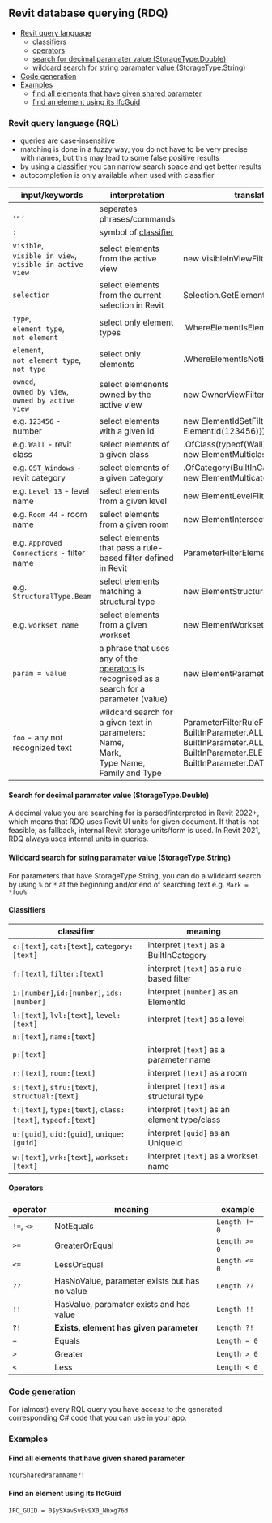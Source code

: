 ## Revit database querying (RDQ)

- [Revit query language](#revit-query-language-rql)
    - [classifiers](#classifiers)
    - [operators](#operators)
    - [search for decimal paramater value (StorageType.Double)](#search-for-decimal-paramater-value-storagetypedouble)
    - [wildcard search for string paramater value (StorageType.String)](#wildcard-search-for-string-paramater-value-storagetypestring)
- [Code generation](#code-generation)
- [Examples](#examples)
    - [find all elements that have given shared parameter](#find-all-elements-that-have-given-shared-parameter)
    - [find an element using its IfcGuid](#find-an-element-using-its-ifcguid)



### Revit query language (RQL)

- queries are case-insensitive
- matching is done in a fuzzy way, you do not have to be very precise with names, but this may lead to some false positive results
- by using a [classifier](#classifiers) you can narrow search space and get better results
- autocompletion is only available when used with classifier
 
input/keywords | interpretation | translates to in Revit API
----------|------------| ----
`,`, `;` | seperates phrases/commands
`:` | symbol of [classifier](#classifiers) 
`visible`, <br/>`visible in view`, </br> `visible in active view` | select elements from the active view | new VisibleInViewFilter()
`selection` | select elements from the current selection in Revit | Selection.GetElementIds()
`type`, <br/>`element type`, <br/>`not element`  | select only element types | .WhereElementIsElementType()
`element`, <br/>`not element type`, <br/>`not type` | select only elements | .WhereElementIsNotElementType()
`owned`, <br/> `owned by view`, <br/> `owned by active view` | select elemenents owned by the active view| new OwnerViewFilter()
e.g. `123456` - number | select elements with a given  id  | new ElementIdSetFilter(new [] {new ElementId(123456)})
e.g. `Wall` - revit class | select elements of a given class | .OfClass(typeof(Wall)) or <br/>new ElementMulticlassFilter()
e.g. `OST_Windows` - revit category | select elements of a given category | .OfCategory(BuiltInCategory.OST_Windows) or <br/>new ElementMulticategoryFilter()
e.g. `Level 13` - level name | select elements from a given level | new ElementLevelFilter()
e.g. `Room 44` - room name | select elements from a given room | new ElementIntersectsSolidFilter()
e.g. `Approved Connections` - filter name | select elements that pass a rule-based filter defined in Revit | ParameterFilterElement.GetElementFilter()
e.g. `StructuralType.Beam`|select elements matching a structural type|new ElementStructuralTypeFilter()
e.g. `workset name`|select elements from a given workset |new ElementWorksetFilter()
`param = value` | a phrase that uses [any of the operators](#operators) is recognised as a search for a parameter (value)| new ElementParameterFilter()
`foo` - any not recognized text | wildcard search for a given text in parameters:<br/> Name,<br/> Mark,<br/> Type Name,<br/> Family and Type | ParameterFilterRuleFactory.CreateContainsRule(),  <br/>BuiltInParameter.ALL_MODEL_TYPE_NAME, <br/>BuiltInParameter.ALL_MODEL_MARK, <br/>BuiltInParameter.ELEM_FAMILY_AND_TYPE_PARAM, <br/>BuiltInParameter.DATUM_TEXT




#### Search for decimal paramater value (StorageType.Double)

A decimal value you are searching for is parsed/interpreted in Revit 2022+, which means that RDQ uses Revit UI units for given document. If that is not feasible, as fallback, internal Revit storage units/form is used. In Revit 2021, RDQ always uses internal units in queries.

#### Wildcard search for string paramater value (StorageType.String)

For parameters that have StorageType.String, you can do a wildcard search by using `%` or  `*` at the beginning and/or end of searching text e.g. `Mark = *foo%`

#### Classifiers

classifier | meaning
-----------|-------
`c:[text]`, `cat:[text]`, `category:[text]` | interpret `[text]` as a BuiltInCategory
`f:[text]`, `filter:[text]` | interpret `[text]` as a rule-based filter
`i:[number]`,`id:[number]`, `ids:[number]` | interpret `[number]` as an ElementId
`l:[text]`, `lvl:[text]`,  `level:[text]`| interpret `[text]` as a level 
`n:[text]`, `name:[text]` | 
`p:[text]` | interpret `[text]` as a parameter name
`r:[text]`, `room:[text]`| interpret `[text]` as a room
`s:[text]`, `stru:[text]`,  `structual:[text]`| interpret `[text]` as a structural type
`t:[text]`, `type:[text]`, `class:[text]`, `typeof:[text]` | interpret `[text]` as an element type/class
`u:[guid]`, `uid:[guid]`, `unique:[guid]` | interpret `[guid]` as an UniqueId
`w:[text]`, `wrk:[text]`, `workset:[text]` | interpret `[text]` as a workset name


#### Operators

operator | meaning | example
-|-|-
`!=`, `<>` | NotEquals | `Length != 0`
`>=` | GreaterOrEqual | `Length >= 0`
`<=` | LessOrEqual | `Length <= 0`
`??` | HasNoValue, parameter exists but has no value | `Length ??`
`!!` | HasValue, paramater exists and has value | `Length !!`
**`?!`** | **Exists, element has given parameter**| `Length ?!`
`=` | Equals | `Length = 0`
`>` | Greater | `Length > 0`
`<` | Less | `Length < 0`

### Code generation

For (almost) every RQL query you have access to the generated corresponding C# code that you can use in your app.

### Examples

#### Find all elements that have given shared parameter

```
YourSharedParamName?!
```
#### Find an element using its IfcGuid

```
IFC_GUID = 0$ySXavSvEv9X0_Nhxg76d
```